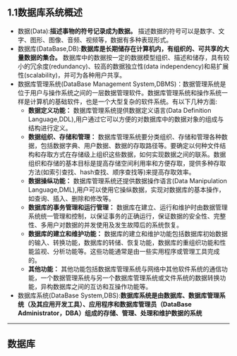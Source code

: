 ## 1.1数据库系统概述
- 数据(Data):**描述事物的符号记录成为数据。** 描述数据的符号可以是数字、文字、图形、图像、音频、视频等，数据有多种表现形式。
- 数据库(DataBase,DB):**数据库是长期储存在计算机内，有组织的、可共享的大量数据的集合。** 数据库中的数据按一定的数据模型组织、描述和储存，具有较小的冗余度(redundancy)、较高的数据独立性(data independency)和易扩展性(scalability)，并可为各种用户共享。
- 数据库管理系统(DataBase Management System,DBMS)：数据管理系统是位于用户与操作系统之间的一层数据管理软件。数据库管理系统和操作系统一样是计算机的基础软件，也是一个大型复杂的软件系统。有以下几种方面:
  - **数据定义功能：** 数据库管理系统提供数据定义语言(Data Definition Language,DDL),用户通过它可以方便的对数据库中的数据对象的组成与结构进行定义。
  - **数据组织、存储和管理：** 数据库管理系统要分类组织、存储和管理各种数据，包括数据字典、用户数据、数据的存取路径等。要确定以何种文件结构和存取方式在存储级上组织这些数据，如何实现数据之间的联系。数据组织和存储的基本目标是提高存储空间利用率和方便存取，提供多种存取方法(如索引查找、hash查找、顺序查找等)来提高存取效率。
  - **数据操纵功能：** 数据库管理系统还提供数据操作语言(Data Manipulation Language,DML),用户可以使用它操纵数据，实现对数据库的基本操作，如查询、插入、删除和修改等。
  - **数据库的事务管理和运行管理：** 数据库在建立、运行和维护时由数据管理系统统一管理和控制，以保证事务的正确运行，保证数据的安全性、完整性、多用户对数据的并发使用及发生故障后的系统恢复。
  - **数据库的建立和维护功能：** 数据库的建立和维护功能包括数据库初始数据的输入、转换功能，数据库的转储、恢复功能，数据库的重组织功能和性能监视、分析功能等。这些功能通常是由一些实用程序或管理工具完成的。
  - **其他功能：** 其他功能包括数据库管理系统与网络中其他软件系统的通信功能，一个数据管理系统与另一个数据库管理系统或文件系统的数据转换功能，异构数据库之间的互访和互操作功能等。
- 数据库系统(DataBase System,DBS):**数据库系统是由数据库、数据库管理系统（及其应用开发工具）、应用程序和数据库管理员（DataBase Administrator，DBA）组成的存储、管理、处理和维护数据的系统**
---
  数据库
---